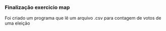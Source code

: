 ### Finalização exercicio map

Foi criado um programa que lê um arquivo .csv para contagem de votos de uma eleição
